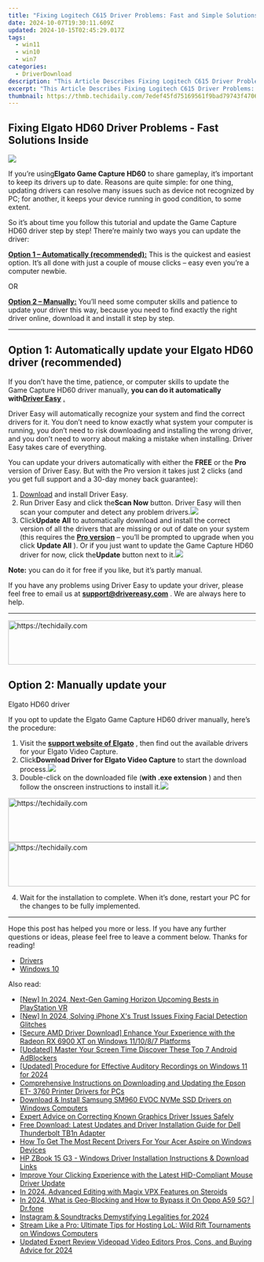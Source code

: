 ```yaml
---
title: "Fixing Logitech C615 Driver Problems: Fast and Simple Solutions"
date: 2024-10-07T19:30:11.609Z
updated: 2024-10-15T02:45:29.017Z
tags:
  - win11
  - win10
  - win7
categories:
  - DriverDownload
description: "This Article Describes Fixing Logitech C615 Driver Problems: Fast and Simple Solutions"
excerpt: "This Article Describes Fixing Logitech C615 Driver Problems: Fast and Simple Solutions"
thumbnail: https://thmb.techidaily.com/7edef45fd75169561f9bad79743f47061c9d71920f2617de0a787d279dfb1ee7.jpg
---
```


## Fixing Elgato HD60 Driver Problems - Fast Solutions Inside

![](https://images.drivereasy.com/wp-content/uploads/2019/05/image-143.png)

 If you’re using**Elgato Game Capture HD60** to share gameplay, it’s important to keep its drivers up to date. Reasons are quite simple: for one thing, updating drivers can resolve many issues such as device not recognized by PC; for another, it keeps your device running in good condition, to some extent.

 So it’s about time you follow this tutorial and update the Game Capture HD60 driver step by step! There’re mainly two ways you can update the driver:

**[Option 1 – Automatically (recommended):](https://www.drivereasy.com/knowledge/fixed-elgato-hd60-driver-issues-quickly-easily/#option1)**  This is the quickest and easiest option. It’s all done with just a couple of mouse clicks – easy even you’re a computer newbie.

OR

**[Option 2 – Manually:](https://tools.techidaily.com/drivereasy/download/)** [](https://tools.techidaily.com/drivereasy/download/) You’ll need some computer skills and patience to update your driver this way, because you need to find exactly the right driver online, download it and install it step by step.

---

## Option 1: Automatically update your Elgato HD60 driver (recommended)

 If you don’t have the time, patience, or computer skills to update the  
 Game Capture HD60 driver manually, **you can do it automatically with[Driver Easy](https://tools.techidaily.com/drivereasy/download/)** [.](https://tools.techidaily.com/drivereasy/download/)

 Driver Easy will automatically recognize your system and find the correct drivers for it. You don’t need to know exactly what system your computer is running, you don’t need to risk downloading and installing the wrong driver, and you don’t need to worry about making a mistake when installing. Driver Easy takes care of everything.

 You can update your drivers automatically with either the **FREE**  or the **Pro**  version of Driver Easy. But with the Pro version it takes just 2 clicks (and you get full support and a 30-day money back guarantee):

1. [Download](https://tools.techidaily.com/drivereasy/download/) and install Driver Easy.
2. Run Driver Easy and click the**Scan Now** button. Driver Easy will then scan your computer and detect any problem drivers.![](https://images.drivereasy.com/wp-content/uploads/2019/05/2019-11-04_11-33-08.jpg)
3. Click**Update All** to automatically download and install the correct version of all the drivers that are missing or out of date on your system (this requires the **[Pro version](https://tools.techidaily.com/drivereasy/download/)**  – you’ll be prompted to upgrade when you click **Update All** ). Or if you just want to update the Game Capture HD60 driver for now, click the**Update** button next to it.![](https://images.drivereasy.com/wp-content/uploads/2019/05/2019-11-04_11-35-05.jpg)

**Note:** you can do it for free if you like, but it’s partly manual.

 If you have any problems using Driver Easy to update your driver, please feel free to email us at **<support@drivereasy.com>** . We are always here to help.

---

<!-- affiliate ads begin -->
<a href="https://aligracehair.sjv.io/c/5597632/2135419/19272" target="_top" id="2135419">
  <img src="//a.impactradius-go.com/display-ad/19272-2135419" border="0" alt="https://techidaily.com" width="728" height="90"/>
</a>
<img height="0" width="0" src="https://aligracehair.sjv.io/i/5597632/2135419/19272" style="position:absolute;visibility:hidden;" border="0" />
<!-- affiliate ads end -->

## Option 2: Manually update your  

 Elgato HD60 driver

 If you opt to update the Elgato Game Capture HD60 driver manually, here’s the procedure:

1. Visit the **[support website of Elgato](https://www.elgato.com/en/video-capture/support)**  , then find out the available drivers for your Elgato Video Capture.
2. Click**Download Driver for Elgato Video Capture** to start the download process.![](https://images.drivereasy.com/wp-content/uploads/2019/05/2019-11-04_11-52-38.jpg)
3. Double-click on the downloaded file (**with .exe extension** ) and then follow the onscreen instructions to install it.![](https://images.drivereasy.com/wp-content/uploads/2019/05/2019-11-04_11-58-53.jpg)

<!-- affiliate ads begin -->
<a href="https://ephamedtechinc.pxf.io/c/5597632/2137219/26400" target="_top" id="2137219">
  <img src="//a.impactradius-go.com/display-ad/26400-2137219" border="0" alt="https://techidaily.com" width="728" height="90"/>
</a>
<img height="0" width="0" src="https://ephamedtechinc.pxf.io/i/5597632/2137219/26400" style="position:absolute;visibility:hidden;" border="0" />
<!-- affiliate ads end -->

<!-- affiliate ads begin -->
<a href="https://appsumo.8odi.net/c/5597632/1062447/7443" target="_top" id="1062447">
  <img src="//a.impactradius-go.com/display-ad/7443-1062447" border="0" alt="https://techidaily.com" width="600" height="90"/>
</a>
<img height="0" width="0" src="https://appsumo.8odi.net/i/5597632/1062447/7443" style="position:absolute;visibility:hidden;" border="0" />
<!-- affiliate ads end -->

4. Wait for the installation to complete. When it’s done, restart your PC for the changes to be fully implemented.

---

 Hope this post has helped you more or less. If you have any further questions or ideas, please feel free to leave a comment below. Thanks for reading!

* [Drivers](https://tools.techidaily.com/drivereasy/download/)
* [Windows 10](https://tools.techidaily.com/drivereasy/download/)

<ins class="adsbygoogle"
     style="display:block"
     data-ad-format="autorelaxed"
     data-ad-client="ca-pub-7571918770474297"
     data-ad-slot="1223367746"></ins>

<ins class="adsbygoogle"
     style="display:block"
     data-ad-client="ca-pub-7571918770474297"
     data-ad-slot="8358498916"
     data-ad-format="auto"
     data-full-width-responsive="true"></ins>

<span class="atpl-alsoreadstyle">Also read:</span>
<div><ul>
<li><a href="https://fox-http.techidaily.com/new-in-2024-next-gen-gaming-horizon-upcoming-bests-in-playstation-vr/"><u>[New] In 2024, Next-Gen Gaming Horizon Upcoming Bests in PlayStation VR</u></a></li>
<li><a href="https://fox-helps.techidaily.com/new-in-2024-solving-iphone-xs-trust-issues-fixing-facial-detection-glitches/"><u>[New] In 2024, Solving iPhone X's Trust Issues Fixing Facial Detection Glitches</u></a></li>
<li><a href="https://win-dash.techidaily.com/secure-amd-driver-download-enhance-your-experience-with-the-radeon-rx-6900-xt-on-windows-111087-platforms/"><u>[Secure AMD Driver Download] Enhance Your Experience with the Radeon RX 6900 XT on Windows 11/10/8/7 Platforms</u></a></li>
<li><a href="https://facebook-video-share.techidaily.com/updated-master-your-screen-time-discover-these-top-7-android-adblockers/"><u>[Updated] Master Your Screen Time Discover These Top 7 Android AdBlockers</u></a></li>
<li><a href="https://fox-direct.techidaily.com/updated-procedure-for-effective-auditory-recordings-on-windows-11-for-2024/"><u>[Updated] Procedure for Effective Auditory Recordings on Windows 11 for 2024</u></a></li>
<li><a href="https://win-dash.techidaily.com/comprehensive-instructions-on-downloading-and-updating-the-epson-et-3760-printer-drivers-for-pcs/"><u>Comprehensive Instructions on Downloading and Updating the Epson ET- 3760 Printer Drivers for PCs</u></a></li>
<li><a href="https://win-dash.techidaily.com/download-and-install-samsung-sm960-evoc-nvme-ssd-drivers-on-windows-computers/"><u>Download & Install Samsung SM960 EVOC NVMe SSD Drivers on Windows Computers</u></a></li>
<li><a href="https://win-dash.techidaily.com/expert-advice-on-correcting-known-graphics-driver-issues-safely/"><u>Expert Advice on Correcting Known Graphics Driver Issues Safely</u></a></li>
<li><a href="https://win-dash.techidaily.com/free-download-latest-updates-and-driver-installation-guide-for-dell-thunderbolt-tb1n-adapter/"><u>Free Download: Latest Updates and Driver Installation Guide for Dell Thunderbolt TB1n Adapter</u></a></li>
<li><a href="https://win-dash.techidaily.com/how-to-get-the-most-recent-drivers-for-your-acer-aspire-on-windows-devices/"><u>How To Get The Most Recent Drivers For Your Acer Aspire on Windows Devices</u></a></li>
<li><a href="https://win-dash.techidaily.com/hp-zbook-15-g3-windows-driver-installation-instructions-and-download-links/"><u>HP ZBook 15 G3 - Windows Driver Installation Instructions & Download Links</u></a></li>
<li><a href="https://win-dash.techidaily.com/improve-your-clicking-experience-with-the-latest-hid-compliant-mouse-driver-update/"><u>Improve Your Clicking Experience with the Latest HID-Compliant Mouse Driver Update</u></a></li>
<li><a href="https://fox-links.techidaily.com/in-2024-advanced-editing-with-magix-vpx-features-on-steroids/"><u>In 2024, Advanced Editing with Magix VPX Features on Steroids</u></a></li>
<li><a href="https://phone-solutions.techidaily.com/in-2024-what-is-geo-blocking-and-how-to-bypass-it-on-oppo-a59-5g-drfone-by-drfone-virtual-android/"><u>In 2024, What is Geo-Blocking and How to Bypass it On Oppo A59 5G? | Dr.fone</u></a></li>
<li><a href="https://extra-support.techidaily.com/instagram-and-soundtracks-demystifying-legalities-for-2024/"><u>Instagram & Soundtracks Demystifying Legalities for 2024</u></a></li>
<li><a href="https://win-exclusive.techidaily.com/stream-like-a-pro-ultimate-tips-for-hosting-lol-wild-rift-tournaments-on-windows-computers/"><u>Stream Like a Pro: Ultimate Tips for Hosting LoL: Wild Rift Tournaments on Windows Computers</u></a></li>
<li><a href="https://ai-video-tools.techidaily.com/updated-expert-review-videopad-video-editors-pros-cons-and-buying-advice-for-2024/"><u>Updated Expert Review Videopad Video Editors Pros, Cons, and Buying Advice for 2024</u></a></li>
</ul></div>

